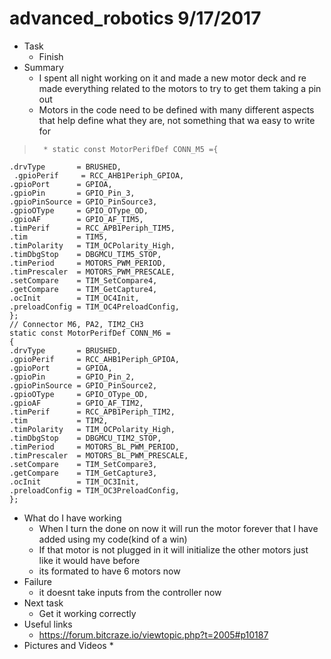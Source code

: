 # advanced_robotics 9/17/2017


* Task
	* Finish
* Summary
	* I spent all night working on it and made a new motor deck and re made everything related to the motors to try to get them taking a pin out
	* Motors in the code need to be defined with many different aspects that help define what they are, not something that wa easy to write for

>		* static const MotorPerifDef CONN_M5 ={
    .drvType       = BRUSHED, 
     .gpioPerif     = RCC_AHB1Periph_GPIOA,
    .gpioPort      = GPIOA,
    .gpioPin       = GPIO_Pin_3,
    .gpioPinSource = GPIO_PinSource3,
    .gpioOType     = GPIO_OType_OD,
    .gpioAF        = GPIO_AF_TIM5,
    .timPerif      = RCC_APB1Periph_TIM5,
    .tim           = TIM5,
    .timPolarity   = TIM_OCPolarity_High,
    .timDbgStop    = DBGMCU_TIM5_STOP,
    .timPeriod     = MOTORS_PWM_PERIOD,
    .timPrescaler  = MOTORS_PWM_PRESCALE,
    .setCompare    = TIM_SetCompare4,
    .getCompare    = TIM_GetCapture4,
    .ocInit        = TIM_OC4Init,
    .preloadConfig = TIM_OC4PreloadConfig,
    };
    // Connector M6, PA2, TIM2_CH3
    static const MotorPerifDef CONN_M6 =
    {
    .drvType       = BRUSHED,
    .gpioPerif     = RCC_AHB1Periph_GPIOA,
    .gpioPort      = GPIOA,
    .gpioPin       = GPIO_Pin_2,
    .gpioPinSource = GPIO_PinSource2,
    .gpioOType     = GPIO_OType_OD,
    .gpioAF        = GPIO_AF_TIM2,
    .timPerif      = RCC_APB1Periph_TIM2,
    .tim           = TIM2,
    .timPolarity   = TIM_OCPolarity_High,
    .timDbgStop    = DBGMCU_TIM2_STOP,
    .timPeriod     = MOTORS_BL_PWM_PERIOD,
    .timPrescaler  = MOTORS_BL_PWM_PRESCALE,
    .setCompare    = TIM_SetCompare3,
    .getCompare    = TIM_GetCapture3,
    .ocInit        = TIM_OC3Init,
    .preloadConfig = TIM_OC3PreloadConfig,
    };

	
* What do I have working
	* When I turn the done on now it will run the motor forever that I have added using my code(kind of a win)
	* If that motor is not plugged in it will initialize the other motors just like it would have before
	* its formated to have 6 motors now
* Failure
	* it doesnt take inputs from the controller now
* Next task
	* Get it working correctly
* Useful links
	* <https://forum.bitcraze.io/viewtopic.php?t=2005#p10187> 
* Pictures and Videos
	* 